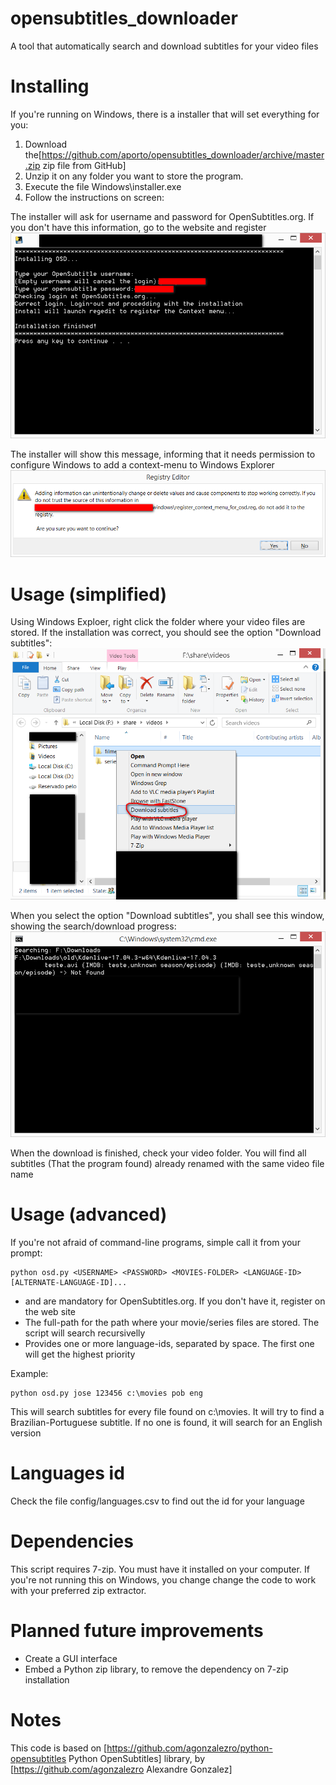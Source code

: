 # opensubtitles_downloader
A tool that automatically search and download subtitles for your video files

# Installing
If you're running on Windows, there is a installer that will set everything for you:
1) Download the[https://github.com/aporto/opensubtitles_downloader/archive/master.zip zip file from GitHub]
2) Unzip it on any folder you want to store the program.
3) Execute the file Windows\installer.exe
4) Follow the instructions on screen:

The installer will ask for username and password for OpenSubtitles.org. If you don't have this information, go to the website and register
![alt text](https://github.com/aporto/opensubtitles_downloader/blob/master/images/login_check.png)

The installer will show this message, informing that it needs permission to configure Windows to add a context-menu to Windows Explorer
![alt text](https://github.com/aporto/opensubtitles_downloader/blob/master/images/registry_editor.png)


# Usage (simplified)
Using Windows Exploer, right click the folder where your video files are stored. If the installation was correct, you should see the option "Download subtitles":
![alt text](https://github.com/aporto/opensubtitles_downloader/blob/master/images/context_menu.png)

When you select the option "Download subtitles", you shall see this window, showing the search/download progress:
![alt text](https://github.com/aporto/opensubtitles_downloader/blob/master/images/download.png)

When the download is finished, check your video folder. You will find all subtitles (That the program found) already renamed with the same video file name

# Usage (advanced)
If you're not afraid of command-line programs, simple call it from your prompt:
```
python osd.py <USERNAME> <PASSWORD> <MOVIES-FOLDER> <LANGUAGE-ID> [ALTERNATE-LANGUAGE-ID]...
```
  
* <USERNAME> and <PASSWORD> are mandatory for OpenSubtitles.org. If you don't have it, register on the web site
* <MOVIES-FOLDER> The full-path for the path where your movie/series files are stored. The script will search recursivelly
* <LANGUAGE-ID> Provides one or more language-ids, separated by space. The first one will get the highest priority
  
Example:
```
python osd.py jose 123456 c:\movies pob eng
```
This will search subtitles for every file found on c:\movies. It will try to find a Brazilian-Portuguese subtitle. If no one is found, it will search for an English version

# Languages id
Check the file config/languages.csv to find out the id for your language

# Dependencies
This script requires 7-zip. You must have it installed on your computer. If you're not running this on Windows, you change change the code to work with your preferred zip extractor. 

# Planned future improvements
* Create a GUI interface
* Embed a Python zip library, to remove  the dependency on 7-zip installation

# Notes
This code is based on [https://github.com/agonzalezro/python-opensubtitles Python OpenSubtitles] library, by [https://github.com/agonzalezro Alexandre Gonzalez]
